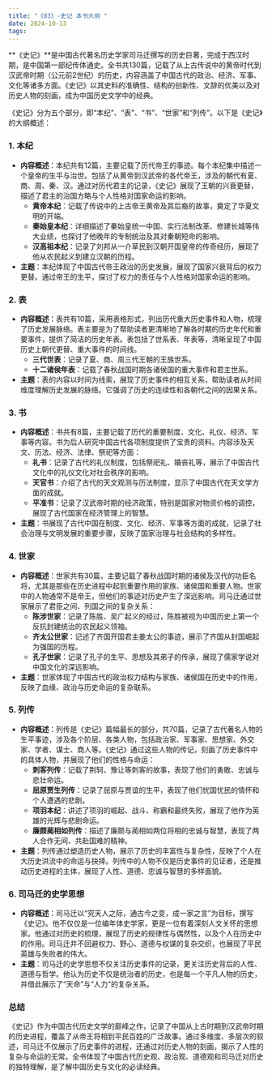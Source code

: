 ```yaml
---
title: "《03》-史记 本书大纲 "
date: 2024-10-13
tags: 
---
```

**《史记》**是中国古代著名历史学家司马迁撰写的历史巨著，完成于西汉时期，是中国第一部纪传体通史。全书共130篇，记载了从上古传说中的黄帝时代到汉武帝时期（公元前2世纪）的历史，内容涵盖了中国古代的政治、经济、军事、文化等诸多方面。《史记》以其史料的准确性、结构的创新性、文辞的优美以及对历史人物的刻画，成为中国历史文学中的经典。

《史记》分为五个部分，即“本纪”、“表”、“书”、“世家”和“列传”。以下是《史记》的大纲概述：

### 1. **本纪**
- **内容概述**：本纪共有12篇，主要记载了历代帝王的事迹。每个本纪集中描述一个皇帝的生平与治世。包括了从黄帝到汉武帝的各代帝王，涉及的朝代有夏、商、周、秦、汉。通过对历代君主的记录，《史记》展现了王朝的兴衰更替，描述了君主的治国方略与个人性格对国家命运的影响。
  - **黄帝本纪**：记载了传说中的上古帝王黄帝及其后裔的故事，奠定了华夏文明的开端。
  - **秦始皇本纪**：详细描述了秦始皇统一中国、实行法制改革、修建长城等伟大业绩，也探讨了他晚年的专制统治及其对秦朝短命的影响。
  - **汉高祖本纪**：记录了刘邦从一介草民到汉朝开国皇帝的传奇经历，展现了他从农民起义到建立汉朝的历程。
- **主题**：本纪体现了中国古代帝王政治的历史发展，展现了国家兴衰背后的权力更替。通过帝王的生平，探讨了权力的责任与个人性格对国家命运的影响。

### 2. **表**
- **内容概述**：表共有10篇，采用表格形式，列出历代重大历史事件和人物，梳理了历史发展脉络。表主要是为了帮助读者更清晰地了解各时期的历史年代和重要事件，提供了简洁的历史年表。表包括了世系表、年表等，清晰呈现了中国历史上朝代更替、重大事件的时间线。
  - **三代世表**：记录了夏、商、周三代王朝的王族世系。
  - **十二诸侯年表**：记载了春秋战国时期各诸侯国的重大事件和君主世系。
- **主题**：表的内容以时间为线索，展现了历史事件的相互关系，帮助读者从时间维度理解历史发展的脉络。它强调了历史的连续性和各朝代之间的因果关系。

### 3. **书**
- **内容概述**：书共有8篇，主要记载了历代的重要制度、文化、礼仪、经济、军事等内容。书为后人研究中国古代各项制度提供了宝贵的资料。内容涉及天文、历法、经济、法律、祭祀等方面：
  - **礼书**：记录了古代的礼仪制度，包括祭祀礼、婚丧礼等，展示了中国古代文化中的礼仪文化对社会秩序的影响。
  - **天官书**：介绍了古代的天文观测与历法制度，显示了中国古代在天文学方面的成就。
  - **平准书**：记录了汉武帝时期的经济政策，特别是国家对物资价格的调控，展现了古代国家在经济管理上的智慧。
- **主题**：书展现了古代中国在制度、文化、经济、军事等方面的成就，记录了社会治理与文明发展的重要步骤，反映了国家治理与社会结构的多样性。

### 4. **世家**
- **内容概述**：世家共有30篇，主要记载了春秋战国时期的诸侯及汉代的功臣名将，尤其是那些在历史进程中起到重要作用的家族、诸侯国和重要人物。世家中的人物通常不是帝王，但他们的事迹对历史产生了深远影响。司马迁通过世家展示了君臣之间、列国之间的复杂关系：
  - **陈涉世家**：记录了陈胜、吴广起义的经过，陈胜被视为中国历史上第一个反抗封建统治的农民起义领袖。
  - **齐太公世家**：记述了齐国开国君主姜太公的事迹，展示了齐国从封国崛起为强国的历程。
  - **孔子世家**：记录了孔子的生平、思想及其弟子的传承，展现了儒家学说对中国文化的深远影响。
- **主题**：世家体现了中国古代的政治权力结构与家族、诸侯国在历史中的作用，反映了血缘、政治与历史命运的复杂联系。

### 5. **列传**
- **内容概述**：列传是《史记》篇幅最长的部分，共70篇，记录了古代著名人物的生平事迹，涉及各个阶层、各类人物，包括政治家、军事家、思想家、外交家、学者、谋士、商人等。《史记》通过这些人物的传记，刻画了历史事件中的具体人物，并展现了他们的性格与命运：
  - **刺客列传**：记载了荆轲、豫让等刺客的故事，表现了他们的勇敢、忠诚与悲壮命运。
  - **屈原贾生列传**：记录了屈原与贾谊的生平，表现了他们忧国忧民的情怀和个人遭遇的悲剧。
  - **项羽本纪**：讲述了项羽的崛起、战斗、称霸和最终失败，展现了他作为英雄的光辉与悲剧命运。
  - **廉颇蔺相如列传**：描述了廉颇与蔺相如两位将相的忠诚与智慧，表现了两人合作无间、共赴国难的精神。
- **主题**：列传通过塑造历史人物，展示了历史的丰富性与复杂性，反映了个人在大历史洪流中的命运与抉择。列传中的人物不仅是历史事件的见证者，还是推动历史进程的主体，展现了人性、道德、忠诚与智慧的多样面貌。

### 6. **司马迁的史学思想**
- **内容概述**：司马迁以“究天人之际，通古今之变，成一家之言”为目标，撰写《史记》。他不仅仅是一位编年体史学家，更是一位有着深刻人文关怀的思想家。他通过对历史的梳理，展现了历史的规律性与偶然性，以及个人在历史中的作用。司马迁并不回避权力、野心、道德与权谋的复杂交织，也展现了平民英雄与失败者的伟大。
- **主题**：司马迁的史学思想不仅关注历史事件的记录，更关注历史背后的人性、道德与哲学。他认为历史不仅是统治者的历史，也是每一个平凡人物的历史，并借此展示了“天命”与“人力”的复杂关系。

### **总结**
《史记》作为中国古代历史文学的巅峰之作，记录了中国从上古时期到汉武帝时期的历史进程，覆盖了从帝王将相到平民百姓的广泛故事。通过多维度、多层次的叙述，司马迁不仅展示了历史事件的进程，还通过对历史人物的刻画，揭示了人性的复杂与命运的无常。全书体现了中国古代历史观、政治观、道德观和司马迁对历史的独特理解，是了解中国历史与文化的必读经典。
